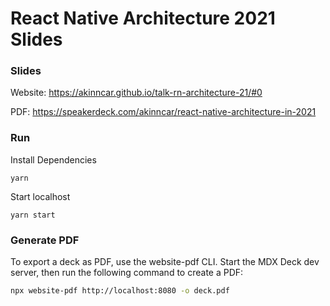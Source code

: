 # React Native Architecture 2021 Slides

### Slides

Website: https://akinncar.github.io/talk-rn-architecture-21/#0

PDF: https://speakerdeck.com/akinncar/react-native-architecture-in-2021

### Run

Install Dependencies
```
yarn
```

Start localhost
```
yarn start
```

### Generate PDF

To export a deck as PDF, use the website-pdf CLI. Start the MDX Deck dev server, then run the following command to create a PDF:

```sh
npx website-pdf http://localhost:8080 -o deck.pdf
```